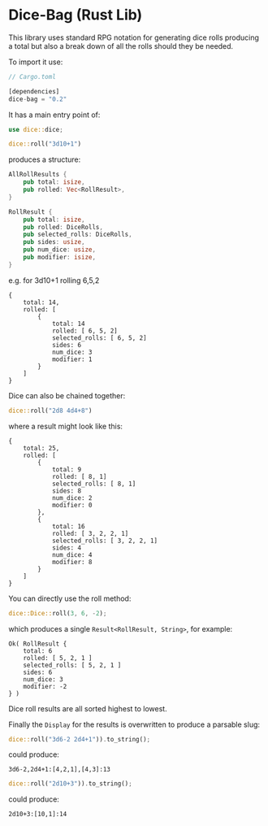 # Dice-Bag (Rust Lib)

This library uses standard RPG notation for generating dice rolls producing a total but also a break down of all the rolls should they be needed.

To import it use:

```rust
// Cargo.toml

[dependencies]
dice-bag = "0.2"
```

It has a main entry point of:

```rust
use dice::dice;

dice::roll("3d10+1")
```

produces a structure:

```rust
AllRollResults {
    pub total: isize,
    pub rolled: Vec<RollResult>,
}

RollResult {
    pub total: isize,
    pub rolled: DiceRolls,
    pub selected_rolls: DiceRolls,
    pub sides: usize,
    pub num_dice: usize,
    pub modifier: isize,
}
```

e.g. for 3d10+1 rolling 6,5,2

```
{
    total: 14,
    rolled: [
        {
            total: 14
            rolled: [ 6, 5, 2]
            selected_rolls: [ 6, 5, 2]
            sides: 6
            num_dice: 3
            modifier: 1
        }
    ]
}
```

Dice can also be chained together:

```rust
dice::roll("2d8 4d4+8")
```

where a result might look like this:

```
{
    total: 25,
    rolled: [
        {
            total: 9
            rolled: [ 8, 1]
            selected_rolls: [ 8, 1]
            sides: 8
            num_dice: 2
            modifier: 0
        },
        {
            total: 16
            rolled: [ 3, 2, 2, 1]
            selected_rolls: [ 3, 2, 2, 1]
            sides: 4
            num_dice: 4
            modifier: 8
        }
    ]
}
```

You can directly use the roll method:

```rust
dice::Dice::roll(3, 6, -2);
```

which produces a single `Result<RollResult, String>`, for example:

```
Ok( RollResult {
    total: 6
    rolled: [ 5, 2, 1 ]
    selected_rolls: [ 5, 2, 1 ]
    sides: 6
    num_dice: 3
    modifier: -2
} )
```

Dice roll results are all sorted highest to lowest.

Finally the `Display` for the results is overwritten to produce a parsable slug:

```rust
dice::roll("3d6-2 2d4+1")).to_string();
```

could produce:

```
3d6-2,2d4+1:[4,2,1],[4,3]:13
```

```rust
dice::roll("2d10+3")).to_string();
```

could produce:

```
2d10+3:[10,1]:14
```

